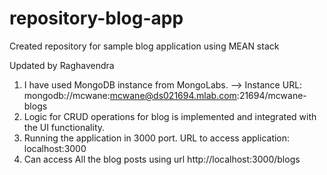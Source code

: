 # repository-blog-app
Created repository for sample blog application using MEAN stack

Updated by Raghavendra

1. I have used MongoDB instance from MongoLabs.
      --> Instance URL: mongodb://mcwane:mcwane@ds021694.mlab.com:21694/mcwane-blogs
2. Logic for CRUD operations for blog is implemented and integrated with the UI functionality.
3. Running the application in 3000 port. URL to access application: localhost:3000
4. Can access All the blog posts using url
      http://localhost:3000/blogs

